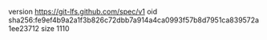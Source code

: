 version https://git-lfs.github.com/spec/v1
oid sha256:fe9ef4b9a2a1f3b826c72dbb7a914a4ca0993f57b8d7951ca839572a1ee23712
size 1110

